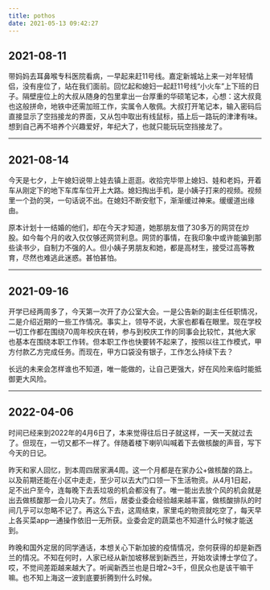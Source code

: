 ```yaml
---
title: pothos
date: 2021-05-13 09:42:27
---
```




## 2021-08-11 

 带妈妈去耳鼻喉专科医院看病，一早起来赶11号线。嘉定新城站上来一对年轻情侣，没有座位了，站在我们面前。回忆起和媳妇一起赶11号线“小火车”上下班的日子。隔壁座位上的大叔从随身的包里拿出一台厚重的华硕笔记本，心想：这大叔竟也这般拼命，地铁中还需加班工作，实属令人敬佩。大叔打开笔记本，输入密码后直接显示了空挡接龙的界面，又从包中取出有线鼠标，插上后一路玩的津津有味。想到自己再不培养个兴趣爱好，年纪大了，也就只能玩玩空挡接龙了。

---

## 2021-08-14
 今天是七夕，上午媳妇说带上娃去镇上逛逛。收拾完毕带上媳妇、娃和老妈，开着车从刚定下的地下车库车位开上大路。媳妇掏出手机，是小姨子打来的视频。视频里一个劲的哭，一句话说不出。在媳妇不断安慰下，渐渐缓过神来。缓缓道出缘由。

 原本计划十一结婚的他们，却在今天才知道，她那朋友借了30多万的网贷在炒股。如今每个月的收入仅仅够还网贷利息。网贷的事情，在我印象中或许能骗到那些读书少，自制力不强的人。但小姨子男朋友和她，都是高材生，接受过高等教育，尽然也难逃此迷惑。甚怕甚怕。

---


## 2021-09-16
 开学已经两周多了，今天第一次开了办公室大会。一是公告新的副主任任职情况，二是介绍近期的一些工作情况。事实上，领导不说，大家也都看在眼里。现在学校一切工作都在围绕70周年校庆在转，参与到校庆工作的同事会比较忙，其他大家也基本在围绕本职工作转。但本职工作也快要转不起来了，按照以往工作模式，甲方付款乙方完成任务。而现在，甲方口袋没有银子，工作怎么持续下去？

 长远的未来会怎样谁也不知道，唯一能做的，让自己更强大，好在风险来临时能抵御更大风险。

 ---

## 2022-04-06
时间已经来到2022年的4月6日了，本来觉得往后日子就这样，一天一天就过去了。但现在，一切又都不一样了。伴随着楼下喇叭叫喊着下去做核酸的声音，写下今天的日记。

昨天和家人回忆，到本周四居家满4周。这一个月都是在家办公+做核酸的路上。以及前期还能在小区中走走，至少可以去大门口领一下生活物资。从4月1日起，足不出户至今，连每晚下去丢垃圾的机会都没有了。唯一能出去放个风的机会就是出去做核酸那一会儿功夫了。然后，居委业委会经验越来越丰富，做核酸排队的时间几乎可以忽略不记了。再这么下去，这周结束，家里屯的物资就吃空了，每天早上各买菜app一通操作依旧一无所获。业委会定的蔬菜也不知道什么时候才能送到。

昨晚和国外定居的同学通话，本想关心下新加披的疫情情况，奈何获得的却是新西兰的情况。不知在何时，人家已经从新加坡移居到新西兰，开始攻读博士学位了。哎，不觉间差距越来越大了。听闻新西兰也是日增2~3千，但民众也是该干嘛干嘛。也不知上海这一波到底要折腾到什么时候。

